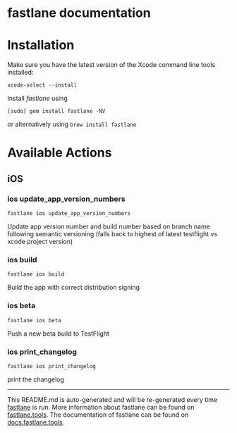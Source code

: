 fastlane documentation
================
# Installation

Make sure you have the latest version of the Xcode command line tools installed:

```
xcode-select --install
```

Install _fastlane_ using
```
[sudo] gem install fastlane -NV
```
or alternatively using `brew install fastlane`

# Available Actions
## iOS
### ios update_app_version_numbers
```
fastlane ios update_app_version_numbers
```
Update app version number and build number based on branch name following semantic versioning (falls back to highest of latest testflight vs xcode project version)
### ios build
```
fastlane ios build
```
Build the app with correct distribution signing
### ios beta
```
fastlane ios beta
```
Push a new beta build to TestFlight
### ios print_changelog
```
fastlane ios print_changelog
```
print the changelog

----

This README.md is auto-generated and will be re-generated every time [fastlane](https://fastlane.tools) is run.
More information about fastlane can be found on [fastlane.tools](https://fastlane.tools).
The documentation of fastlane can be found on [docs.fastlane.tools](https://docs.fastlane.tools).
